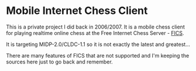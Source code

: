 # Mobile Internet Chess Client

This is a private project I did back in 2006/2007. It is a mobile chess client for playing realtime online chess at the Free Internet Chess Server - [FICS](https://www.freechess.org).

It is targeting MIDP-2.0/CLDC-1.1 so it is not exactly the latest and greatest...

There are many features of FICS that are not supported and I'm keeping the sources here just to go back and remember.
